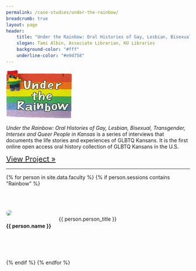 ```yaml
---
permalink: /case-studies/under-the-rainbow/
breadcrumb: true
layout: page
header: 
    title: "Under the Rainbow: Oral Histories of Gay, Lesbian, Bisexual, Transgender, and Queer People in  Kansas"
    slogan: Tami Albin, Associate Librarian, KU Libraries
    background-color: "#fff"
    underline-color: "#e9d758"
---
```


<img src="../../images/case-studies/Rainbow-logo.gif"/>

*Under the Rainbow: Oral Histories of Gay, Lesbian, Bisexual, Transgender, Intersex and Queer People in Kansas* is a series of interviews that documents the life stories and experiences of GLBTQ Kansans. It is the first online open access oral history collection of GLBTQ Kansans in the U.S.  


<span style="font-size: 1.25rem;">[View Project »](http://hdl.handle.net/1808/5330)</span>  

---

{% for person in site.data.faculty %}
{% if person.sessions contains "Rainbow" %}

<div class="row" style="margin-top: 4rem; margin-bottom: 4rem; align-items: center;">

<div class="medium-4 columns" style="padding-right: 50px;">
    <img src="../../images/people/{{ person.img }}" style="max-width: 200px; border-radius: 50%;"/>
</div>

<div class="medium-8 columns">
    <h4 style="font-weight: bold;">{{ person.name }}</h4>
    {{ person.person_title }}   
</div>



</div>


{% endif %}
{% endfor %}
